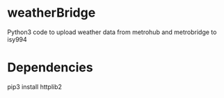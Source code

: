 # weatherBridge
Python3 code to upload weather data from metrohub and metrobridge to isy994

# Dependencies
pip3 install httplib2
